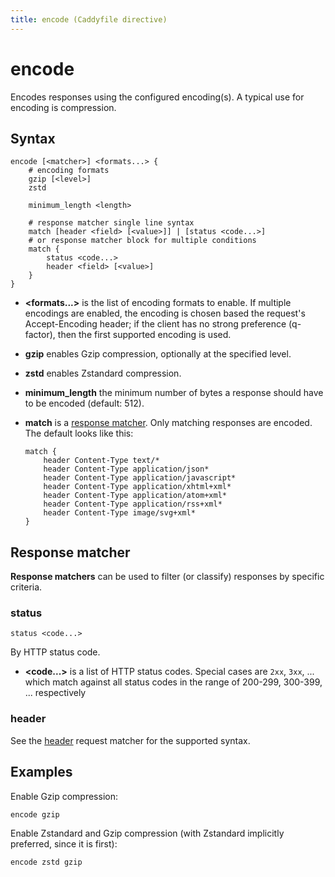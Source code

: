 ```yaml
---
title: encode (Caddyfile directive)
---
```


<script>
window.$(function() {
	// We'll add links to all the subdirectives if a matching anchor tag is found on the page.
	addLinksToSubdirectives();
});
</script>

# encode

Encodes responses using the configured encoding(s). A typical use for encoding is compression.

## Syntax

```caddy-d
encode [<matcher>] <formats...> {
	# encoding formats
	gzip [<level>]
	zstd
	
	minimum_length <length>

	# response matcher single line syntax
	match [header <field> [<value>]] | [status <code...>]
	# or response matcher block for multiple conditions
	match {
		status <code...>
		header <field> [<value>]
	}
}
```

- **&lt;formats...&gt;** is the list of encoding formats to enable. If multiple encodings are enabled, the encoding is chosen based the request's Accept-Encoding header; if the client has no strong preference (q-factor), then the first supported encoding is used.

- **gzip** <span id="gzip"/> enables Gzip compression, optionally at the specified level.

- **zstd** <span id="zstd"/> enables Zstandard compression.

- **minimum_length** <span id="minimum_length"/> the minimum number of bytes a response should have to be encoded (default: 512).

- **match** <span id="match"/> is a [response matcher](#response-matcher). Only matching responses are encoded. The default looks like this:

  ```caddy-d
  match {
      header Content-Type text/*
      header Content-Type application/json*
      header Content-Type application/javascript*
      header Content-Type application/xhtml+xml*
      header Content-Type application/atom+xml*
      header Content-Type application/rss+xml*
      header Content-Type image/svg+xml*
  }
  ```

## Response matcher

**Response matchers** can be used to filter (or classify) responses by specific criteria.

### status

```caddy-d
status <code...>
```

By HTTP status code.

- **&lt;code...&gt;** is a list of HTTP status codes. Special cases are `2xx`, `3xx`, ... which match against all status codes in the range of 200-299, 300-399, ... respectively

### header

See the [header](/docs/caddyfile/matchers#header) request matcher for the supported syntax.

## Examples

Enable Gzip compression:

```caddy-d
encode gzip
```

Enable Zstandard and Gzip compression (with Zstandard implicitly preferred, since it is first):

```caddy-d
encode zstd gzip
```
